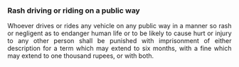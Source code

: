### Rash driving or riding on a public way
<div style="text-align: justify">

Whoever drives or rides any vehicle on any public way in a manner so rash or negligent as to endanger human life or to be likely to cause hurt or injury to any other person shall be punished with imprisonment of either description for a term which may extend to six months, with a fine which may extend to one thousand rupees, or with both.

</div>
